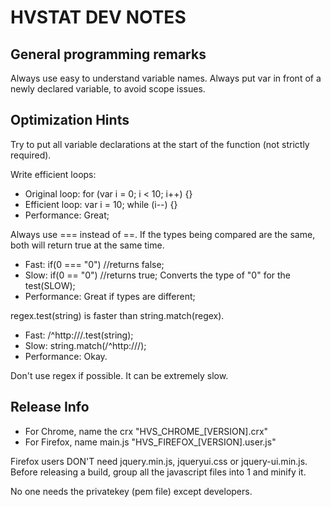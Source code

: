 HVSTAT DEV NOTES
================
General programming remarks
---------------------------
Always use easy to understand variable names.
Always put var in front of a newly declared variable, to avoid scope issues.

Optimization Hints
------------------
Try to put all variable declarations at the start of the function (not strictly required).

Write efficient loops:
- Original loop: for (var i = 0; i < 10; i++) {}
- Efficient loop: var i = 10; while (i--) {}
- Performance: Great;

Always use === instead of ==. If the types being compared are the same, both will return true at the same time.
- Fast: if(0 === "0") //returns false;
- Slow: if(0 == "0") //returns true; Converts the type of "0" for the test(SLOW);
- Performance: Great if types are different;

regex.test(string) is faster than string.match(regex).
- Fast: /^http:\/\//.test(string);
- Slow: string.match(/^http:\/\//);
- Performance: Okay.

Don't use regex if possible. It can be extremely slow.

Release Info
------------
- For Chrome, name the crx "HVS\_CHROME\_[VERSION].crx"
- For Firefox, name main.js "HVS\_FIREFOX\_[VERSION].user.js"

Firefox users DON'T need jquery.min.js, jqueryui.css or jquery-ui.min.js.
Before releasing a build, group all the javascript files into 1 and minify it.

No one needs the privatekey (pem file) except developers.